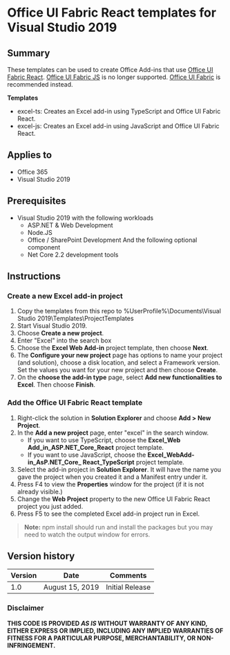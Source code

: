 # Office UI Fabric React templates for Visual Studio 2019

## Summary
These templates can be used to create Office Add-ins that use [Office UI Fabric React](https://github.com/OfficeDev/office-ui-fabric-react). [Office UI Fabric JS](https://github.com/OfficeDev/office-ui-fabric-js) is no longer supported. [Office UI Fabric](https://developer.microsoft.com/fabric#) is recommended instead. 

**Templates**
- excel-ts: Creates an Excel add-in using TypeScript and Office UI Fabric React.
- excel-js: Creates an Excel add-in using JavaScript and Office UI Fabric React.

## Applies to
- Office 365
- Visual Studio 2019

## Prerequisites
- Visual Studio 2019 with the following workloads
  - ASP.NET & Web Development
  - Node.JS
  - Office / SharePoint Development
  And the following optional component
  - Net Core 2.2 development tools

## Instructions

### Create a new Excel add-in project

1. Copy the templates from this repo to %UserProfile%\Documents\Visual Studio 2019\Templates\ProjectTemplates
2. Start Visual Studio 2019.
3. Choose **Create a new project**.
4. Enter "Excel" into the search box
5. Choose the **Excel Web Add-in** project template, then choose **Next**.
6. The **Configure your new project** page has options to name your project (and solution), choose a disk location, and select a Framework version. Set the values you want for your new project and then choose **Create**.
7. On the **choose the add-in type** page, select **Add new functionalities to Excel**. Then choose **Finish**.

### Add the Office UI Fabric React template

1. Right-click the solution in **Solution Explorer** and choose **Add > New Project**.
2. In the **Add a new project** page, enter "excel" in the search window.
    - If you want to use TypeScript, choose the **Excel_Web Add_in_ASP.NET_Core_React** project template.
    - If you want to use JavaScript, choose the **Excel_WebAdd-in_AsP.NET_Core_ React_TypeScript** project template.
3. Select the add-in project in **Solution Explorer**. It will have the name you gave the project when you created it and a Manifest entry under it. 
4. Press F4 to view the **Properties** window for the project (if it is not already visible.)
5. Change the **Web Project** property to the new Office UI Fabric React project you just added.
6. Press F5 to see the completed Excel add-in project run in Excel.
> **Note:** npm install should run and install the packages but you may need to watch the output window for errors.


## Version history

Version  | Date | Comments
---------| -----| --------
1.0 | August 15, 2019 | Initial Release

### Disclaimer ###
**THIS CODE IS PROVIDED *AS IS* WITHOUT WARRANTY OF ANY KIND, EITHER EXPRESS OR IMPLIED, INCLUDING ANY IMPLIED WARRANTIES OF FITNESS FOR A PARTICULAR PURPOSE, MERCHANTABILITY, OR NON-INFRINGEMENT.**


